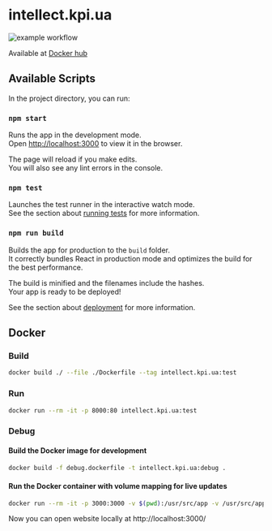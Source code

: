 # intellect.kpi.ua
![example workflow](https://github.com/kpi-ua/intellect.kpi.ua/actions/workflows/workflow.yml/badge.svg)

Available at [Docker hub](https://hub.docker.com/r/kpiua/intellect.kpi.ua)

## Available Scripts

In the project directory, you can run:

### `npm start`

Runs the app in the development mode.<br />
Open [http://localhost:3000](http://localhost:3000) to view it in the browser.

The page will reload if you make edits.<br />
You will also see any lint errors in the console.

### `npm test`

Launches the test runner in the interactive watch mode.<br />
See the section about [running tests](https://facebook.github.io/create-react-app/docs/running-tests) for more information.

### `npm run build`

Builds the app for production to the `build` folder.<br />
It correctly bundles React in production mode and optimizes the build for the best performance.

The build is minified and the filenames include the hashes.<br />
Your app is ready to be deployed!

See the section about [deployment](https://facebook.github.io/create-react-app/docs/deployment) for more information.


## Docker

### Build
```bash
docker build ./ --file ./Dockerfile --tag intellect.kpi.ua:test
```

### Run
```bash
docker run --rm -it -p 8000:80 intellect.kpi.ua:test
```


### Debug

#### Build the Docker image for development
```bash
docker build -f debug.dockerfile -t intellect.kpi.ua:debug .
```

#### Run the Docker container with volume mapping for live updates
```bash
docker run --rm -it -p 3000:3000 -v $(pwd):/usr/src/app -v /usr/src/app/node_modules intellect.kpi.ua:debug
```

Now you can open website locally at http://localhost:3000/
